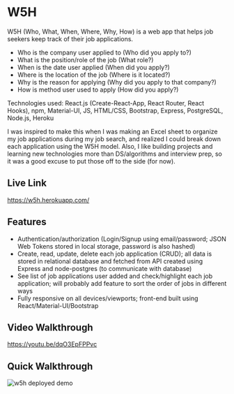 # W5H
W5H (Who, What, When, Where, Why, How) is a web app that helps job seekers keep track of their job applications.

* Who is the company user applied to (Who did you apply to?)
* What is the position/role of the job (What role?)
* When is the date user applied (When did you apply?)
* Where is the location of the job (Where is it located?)
* Why is the reason for applying (Why did you apply to that company?)
* How is method user used to apply (How did you apply?)

Technologies used: React.js (Create-React-App, React Router, React Hooks), npm, Material-UI, JS, HTML/CSS, Bootstrap, Express, PostgreSQL, Node.js, Heroku

I was inspired to make this when I was making an Excel sheet to organize my job applications during my job search, and realized I could break down each application using the W5H model. Also, I like building projects and learning new technologies more than DS/algorithms and interview prep, so it was a good excuse to put those off to the side (for now).

## Live Link
https://w5h.herokuapp.com/

## Features
* Authentication/authorization (Login/Signup using email/password; JSON Web Tokens stored in local storage, password is also hashed)
* Create, read, update, delete each job application (CRUD); all data is stored in relational database and fetched from API created using Express and node-postgres (to communicate with database)
* See list of job applications user added and check/highlight each job application; will probably add feature to sort the order of jobs in different ways
* Fully responsive on all devices/viewports; front-end built using React/Material-UI/Bootstrap

## Video Walkthrough
https://youtu.be/dqO3EpFPPvc

## Quick Walkthrough

![w5h deployed demo](https://user-images.githubusercontent.com/72715781/109739534-97ee3a80-7b7e-11eb-8d05-7b4ae1e245df.gif)


<!---![w5h WIP demo 2](https://user-images.githubusercontent.com/72715781/109616603-35e3f580-7aea-11eb-9b02-44e04ce51086.gif)-->

<!---![w5h WIP demo](https://user-images.githubusercontent.com/72715781/109463767-6e1c0300-7a1a-11eb-9843-5fd26600829b.gif)-->
